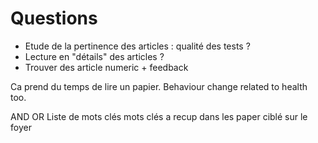 # Questions 
* Etude de la pertinence des articles : qualité des tests ?
 * Lecture en "détails" des articles ?
 * Trouver des article numeric + feedback

Ca prend du temps de lire un papier.
Behaviour change related to health too.

AND OR 
Liste de mots clés
mots clés a recup dans les paper
ciblé sur le foyer